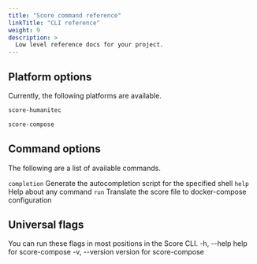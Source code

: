 ```yaml
---
title: "Score command reference"
linkTitle: "CLI reference"
weight: 9
description: >
  Low level reference docs for your project.
---
```


## Platform options

Currently, the following platforms are available.

```bash
score-humanitec
```

```bash
score-compose
```

## Command options

The following are a list of available commands.

`completion` Generate the autocompletion script for the specified shell
`help` Help about any command
`run` Translate the score file to docker-compose configuration

## Universal flags

You can run these flags in most positions in the Score CLI.
-h, --help help for score-compose
-v, --version version for score-compose
